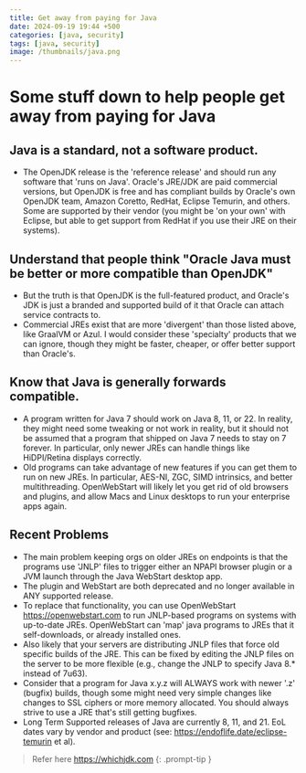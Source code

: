 ```yaml
---
title: Get away from paying for Java
date: 2024-09-19 19:44 +500
categories: [java, security]
tags: [java, security]
image: /thumbnails/java.png
---
```


# Some stuff down to help people get away from paying for Java

## Java is a standard, not a software product.

- The OpenJDK release is the 'reference release' and should run any software that 'runs on Java'. Oracle's JRE/JDK are paid commercial versions, but OpenJDK is free and has compliant builds by Oracle's own OpenJDK team, Amazon Coretto, RedHat, Eclipse Temurin, and others. Some are supported by their vendor (you might be 'on your own' with Eclipse, but able to get support from RedHat if you use their JRE on their systems).

## Understand that people think "Oracle Java must be better or more compatible than OpenJDK"

- But the truth is that OpenJDK is the full-featured product, and Oracle's JDK is just a branded and supported build of it that Oracle can attach service contracts to.
- Commercial JREs exist that are more 'divergent' than those listed above, like GraalVM or Azul. I would consider these 'specialty' products that we can ignore, though they might be faster, cheaper, or offer better support than Oracle's.

## Know that Java is generally forwards compatible.

- A program written for Java 7 should work on Java 8, 11, or 22. In reality, they might need some tweaking or not work in reality, but it should not be assumed that a program that shipped on Java 7 needs to stay on 7 forever. In particular, only newer JREs can handle things like HiDPI/Retina displays correctly.
- Old programs can take advantage of new features if you can get them to run on new JREs. In particular, AES-NI, ZGC, SIMD intrinsics, and better multithreading. OpenWebStart will likely let you get rid of old browsers and plugins, and allow Macs and Linux desktops to run your enterprise apps again.

## Recent Problems

- The main problem keeping orgs on older JREs on endpoints is that the programs use 'JNLP' files to trigger either an NPAPI browser plugin or a JVM launch through the Java WebStart desktop app.
- The plugin and WebStart are both deprecated and no longer available in ANY supported release.
- To replace that functionality, you can use OpenWebStart <https://openwebstart.com> to run JNLP-based programs on systems with up-to-date JREs. OpenWebStart can 'map' java programs to JREs that it self-downloads, or already installed ones.
- Also likely that your servers are distributing JNLP files that force old specific builds of the JRE. This can be fixed by editing the JNLP files on the server to be more flexible (e.g., change the JNLP to specify Java 8.\* instead of 7u63).
- Consider that a program for Java x.y.z will ALWAYS work with newer '.z' (bugfix) builds, though some might need very simple changes like changes to SSL ciphers or more memory allocated. You should always strive to use a JRE that's still getting bugfixes.
- Long Term Supported releases of Java are currently 8, 11, and 21. EoL dates vary by vendor and product (see: <https://endoflife.date/eclipse-temurin> et al).

<!-- prettier-ignore -->
> Refer here <https://whichjdk.com>
{: .prompt-tip }
